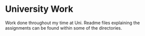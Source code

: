 # University Work
Work done throughout my time at Uni.
Readme files explaining the assignments can be found within some of the directories.
